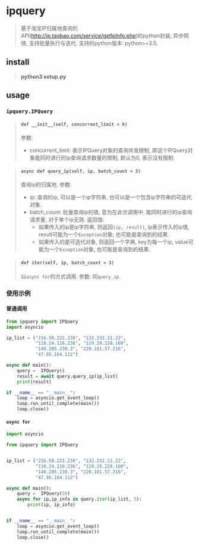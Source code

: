 # ipquery
> 基于淘宝IP归属地查询的API(http://ip.taobao.com/service/getIpInfo.php)的python封装, 异步网络, 支持批量执行与迭代.
> 支持的python版本: python>=3.5.

## install
> **python3 setup.py**

## usage
### `ipquery.IPQuery`

> #### `def __init__(self, concurrent_limit = 0)`
>
> 参数:
> * concurrent_limit: 表示IPQuery对象的查询并发限制, 即这个IPQuery对象能同时进行的ip查询请求数量的限制, 默认为0, 表示没有限制.


> #### `async def query_ip(self, ip, batch_count = 3)`
>
> 查询ip的归属地.
> 参数:
> * ip: 查询的ip, 可以是一个ip字符串, 也可以是一个包含ip字符串的可迭代对象.
> * batch_count: 批量查询ip的值, 意为在此次调用中, 能同时进行的ip查询请求量, 对于单个ip无效.
> 返回值:
> 	* 如果传入的ip是ip字符串, 则返回`(ip, result)`, ip表示传入的ip值, result可能为一个`Exception`对象, 也可能是查询到的结果.
> 	* 如果传入的是可迭代对象, 则返回一个字典, key为每一个ip, value可能为一个`Exception`对象, 也可能是查询到的结果.

> #### `def iter(self, ip, batch_count = 3)`
> 
> 以`async for`的方式调用.
> 参数: 同`query_ip`.

### 使用示例
#### 普通调用
```python
from ipquery import IPQuery
import asyncio

ip_list = ("216.58.221.238", "132.232.11.22", 
           "118.24.116.236", "119.29.228.160",
           "140.205.230.3", "220.181.57.216",
           "47.95.164.112")

async def main():
    query =  IPQuery()
    result = await query.query_ip(ip_list)
    print(result)

if __name__ == "__main__":
    loop = asyncio.get_event_loop()
    loop.run_until_complete(main())
    loop.close()
```

#### `async for`
```python
import asyncio

from ipquery import IPQuery


ip_list = ("216.58.221.238", "132.232.11.22", 
           "118.24.116.236", "119.29.228.160",
           "140.205.230.3", "220.181.57.216",
           "47.95.164.112")

async def main():
    query =  IPQuery(10)
    async for ip,ip_info in query.iter(ip_list, 5):
        print(ip, ip_info)


if __name__ == "__main__":
    loop = asyncio.get_event_loop()
    loop.run_until_complete(main())
    loop.close()
```

